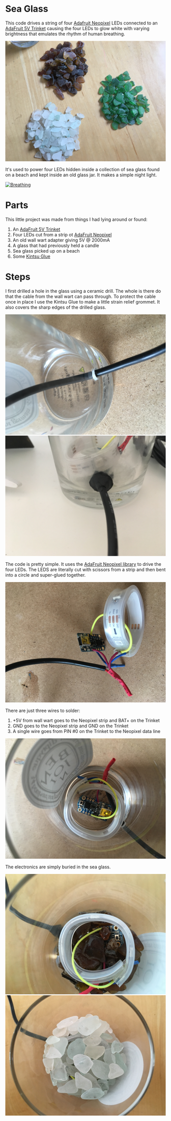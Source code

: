 # Sea Glass

This code drives a string of four [Adafruit
Neopixel](https://www.adafruit.com/category/168) LEDs connected to an
[AdaFruit 5V Trinket](https://www.adafruit.com/product/1501) causing
the four LEDs to glow white with varying brightness that emulates the
rhythm of human breathing.

![Sea Glass](images/sea_glass.jpg?raw=true)

It's used to power four LEDs hidden inside a collection of sea glass
found on a beach and kept inside an old glass jar. It makes a simple
night light.

[![Breathing](https://img.youtube.com/vi/ffN5xQI3ER4/0.jpg)](https://www.youtube.com/watch?v=ffN5xQI3ER4)

# Parts

This little project was made from things I had lying around or found:

1. An [AdaFruit 5V Trinket](https://www.adafruit.com/category/168)
2. Four LEDs cut from a strip ot [AdaFruit Neopixel](https://www.adafruit.com/product/1501)
3. An old wall wart adapter giving 5V @ 2000mA
4. A glass that had previously held a candle
5. Sea glass picked up on a beach
6. Some [Kintsu Glue](http://www.loctite-consumer.co.uk/en/products/kintsuglue.html)

# Steps

I first drilled a hole in the glass using a ceramic drill. The whole
is there do that the cable from the wall wart can pass through. To
protect the cable once in place I use the Kintsu Glue to make a little
strain relief grommet. It also covers the sharp edges of the drilled
glass.

![Drilled glass](images/drilled_glass.jpg?raw=true "Hole Drilled in Glass")
![Strain Relief](images/strain.jpg?raw=true "Kintsu Strain Relief")

The code is pretty simple. It uses the [AdaFruit Neopixel
library](https://github.com/adafruit/Adafruit_NeoPixel) to drive the
four LEDs. The LEDS are literally cut with scissors from a strip and
then bent into a circle and super-glued together.

![Circuit Close up](images/circuit.jpg?raw=true)

There are just three wires to solder:

1. +5V from wall wart goes to the Neopixel strip and BAT+ on the Trinket
2. GND goes to the Neopixel strip and GND on the Trinket
3. A single wire goes from PIN #0 on the Trinket to the Neopixel data line

![Assembled](images/assembled.jpg?raw=true)

The electronics are simply buried in the sea glass.

![Buried in Sea Glass](images/buried1.jpg?raw=true)
![Buried in Sea Glass](images/buried2.jpg?raw=true)
